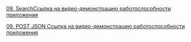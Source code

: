[09. SearchСсылка на видео-демонстрацию работоспособности приложения](https://youtu.be/HUTJSB99hz8)

[09. POST JSON Ссылка на видео-демонстрацию работоспособности приложения](https://youtu.be/FNpeQ7YKqM8)
